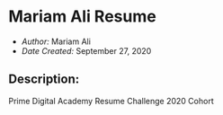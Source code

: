 # Mariam Ali Resume
- *Author:* Mariam Ali
- *Date Created:* September 27, 2020

## Description:
Prime Digital Academy Resume Challenge 2020 Cohort
